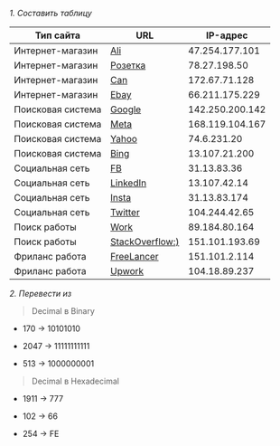 *1.  Составить таблицу*

|Тип сайта|URL|IP-адрес|  
|--|--|--|
|Интернет-магазин|[Ali](https://aliexpress.com)|  47.254.177.101|  
|Интернет-магазин|[Розетка](https://rozetka.com.ua)  | 78.27.198.50|  
|Интернет-магазин|[Can](https://can.ua)  | 172.67.71.128 |  
|Интернет-магазин|[Ebay](https://ebay.com)  | 66.211.175.229 |  
|Поисковая система|[Google](https://google.com)  | 142.250.200.142 |  
|Поисковая система|[Meta](https://meta.ua)  | 168.119.104.167 |  
|Поисковая система|[Yahoo](https://yahoo.com)  | 74.6.231.20 |  
|Поисковая система|[Bing](https://bing.com)  | 13.107.21.200 |  
|Социальная сеть|[FB](https://facebook.com)  | 31.13.83.36 |  
|Социальная сеть|[LinkedIn](https://linkedin.com)  | 13.107.42.14 |  
|Социальная сеть|[Insta](https://instagram.com)  | 31.13.83.174 |  
|Социальная сеть|[Twitter](https://twitter.com)  | 104.244.42.65 |  
|Поиск работы|[Work](https://work.ua)   | 89.184.80.164|  
|Поиск работы|[StackOverflow:)](https://stackoverflow.com/jobs)  | 151.101.193.69 |  
|Фриланс работа|[FreeLancer](https://www.freelancer.com/) | 151.101.2.114|  
|Фриланс работа|[Upwork](https://upwork.com)  |  104.18.89.237|  

*2. Перевести из*

> 	Decimal в Binary
-   170 -> 10101010

-   2047 -> 11111111111

-   513 -> 1000000001

> Decimal в Hexadecimal
-   1911 -> 777

-   102 -> 66

-   254 -> FE
